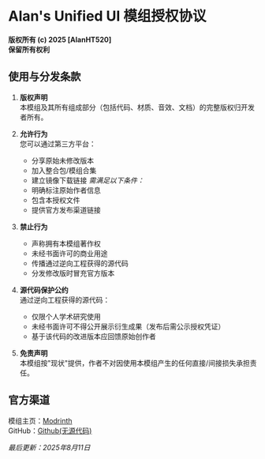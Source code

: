# Alan's Unified UI 模组授权协议
**版权所有 (c) 2025 [AlanHT520]**  
**保留所有权利**

## 使用与分发条款
1. **版权声明**  
   本模组及其所有组成部分（包括代码、材质、音效、文档）的完整版权归开发者所有。

2. **允许行为**  
   您可以通过第三方平台：
   - 分享原始未修改版本
   - 加入整合包/模组合集
   - 建立镜像下载链接
   *需满足以下条件：*
   - 明确标注原始作者信息
   - 包含本授权文件
   - 提供官方发布渠道链接

3. **禁止行为**  
   - 声称拥有本模组著作权
   - 未经书面许可的商业用途
   - 传播通过逆向工程获得的源代码
   - 分发修改版时冒充官方版本

4. **源代码保护公约**  
    通过逆向工程获得的源代码：
   - 仅限个人学术研究使用
   - 未经书面许可不得公开展示衍生成果（发布后需公示授权凭证）
   - 基于该代码的改进版本应回馈原始创作者

5. **免责声明**  
   本模组按"现状"提供，作者不对因使用本模组产生的任何直接/间接损失承担责任。

## 官方渠道
模组主页：[Modrinth](https://modrinth.com/Alan-Unified-UI)  
GitHub：[Github(无源代码)](https://github.com/AlanHT520/Alan-s-Unified-UI-Mod)

*最后更新：2025年8月11日*
